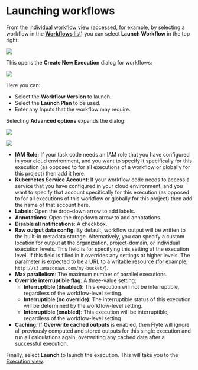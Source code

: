 # Launching workflows

From the [individual workflow view](viewing-workflows.md#workflow-view) (accessed, for example, by selecting a workflow in the [**Workflows** list](viewing-workflows.md#workflows-list)) you can select **Launch Workflow** in the top right:

![](/_static/images/launching-a-workflow.png)

This opens the **Create New Execution** dialog for workflows:

![](/_static/images/create-new-execution.png)

Here you can:

* Select the **Workflow Version** to launch.
* Select the **Launch Plan** to be used.
* Enter any Inputs that the workflow may require.

Selecting **Advanced options** expands the dialog:

![](/_static/images/advanced-options-1.png)

![](/_static/images/advanced-options-2.png)

* **IAM Role:** If your task code needs an IAM role that you have configured in your cloud environment, and you want to specify it specifically for this execution (as opposed to for all executions of a workflow or globally for this project) then add it here.
* **Kubernetes Service Account**: If your workflow code needs to access a service that you have configured in your cloud environment, and you want to specify that account specifically for this execution (as opposed to for all executions of this workflow or globally for this project) then add the name of that account here.
* **Labels**: Open the drop-down arrow to add labels.
* **Annotations**: Open the dropdown arrow to add annotations.
* **Disable all notifications**: A checkbox.
* **Raw output data config**: By default, workflow output will be written to the built-in metadata storage.
Alternatively, you can specify a custom location for output at the organization, project-domain, or individual execution levels.
This field is for specifying this setting at the execution level.
If this field is filled in it overrides any settings at higher levels.
The parameter is expected to be a URL to a writable resource (for example, `http://s3.amazonaws.com/my-bucket/`).
* **Max parallelism**: The maximum number of parallel executions.
* **Override interruptible flag**: A three-value setting:
  * **Interruptible (disabled)**: This execution will not be interruptible, regardless of the workflow-level setting.
  * **Interruptible (no override)**: The interruptible status of this execution will be determined by the workflow-level setting.
  * **Interruptible (enabled)**: This execution will be interruptible, regardless of the workflow-level setting
* **Caching**: If **Overwrite cached outputs** is enabled, then Flyte will ignore all previously computed and stored outputs for this single execution and run all calculations again, overwriting any cached data after a successful execution.

Finally, select **Launch** to launch the execution. This will take you to the [Execution view](viewing-workflow-executions).